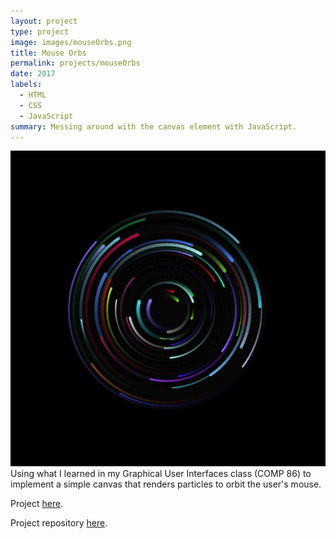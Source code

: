 ```yaml
---
layout: project
type: project
image: images/mouseOrbs.png
title: Mouse Orbs
permalink: projects/mouseOrbs
date: 2017
labels:
  - HTML
  - CSS
  - JavaScript
summary: Messing around with the canvas element with JavaScript.
---
```


  <a href="https://will-hodge.github.io/mouseOrbs/">
    <img class="ui medium rounded image " src="../images/mouseOrbs.png">
  </a>
Using what I learned in my Graphical User Interfaces class (COMP 86) to implement a simple canvas that renders particles to orbit the user's mouse.

Project [here](https://will-hodge.github.io/mouseOrbs/).

<i class="large github icon "></i>Project repository <a href="https://github.com/will-hodge/mouseOrbs">here</a>.
